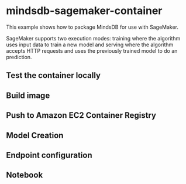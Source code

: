 # mindsdb-sagemaker-container
This example shows how to package MindsDB for use with SageMaker.

SageMaker supports two execution modes: training where the algorithm uses input data to train a new model and serving where the algorithm accepts HTTP requests and uses the previously trained model to do an prediction.

## Test the container locally

## Build image

## Push to Amazon EC2 Container Registry

## Model Creation

## Endpoint configuration

## Notebook
